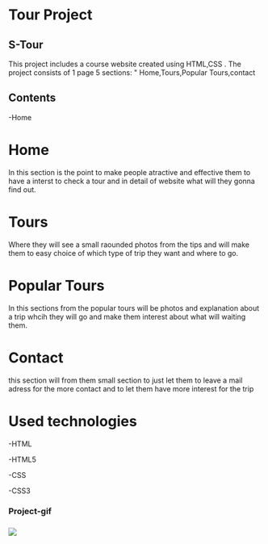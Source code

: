 <h1>Tour Project</h1>

<h2>S-Tour</h2>

This project includes a course website created using HTML,CSS . The project consists of 1 page 5 sections: " Home,Tours,Popular Tours,contact
<h2>Contents</h2>

-Home


<h1>Home</h1>

In this section  is the point to make people atractive and effective them to have a interst to check a tour and in detail of website what will they gonna find out.
<h1>Tours</h1>
Where they will see a small raounded photos from the tips and will make them to easy choice of which type of trip they want and where to go.
<h1>Popular Tours</h1>
In this sections from the popular tours will be photos and explanation about a trip whcih they will go and make them interest about what will waiting them.
<h1>Contact</h1>
this section will from them small section to just let them to leave a mail adress for the more contact and to let them have more interest for the trip
<h1>Used technologies</h1>

<p>-HTML</p>
<p>-HTML5</p>
<p>-CSS</p>
<p>-CSS3</p>

<h3>Project-gif<h3>

![](S-T.gif)
